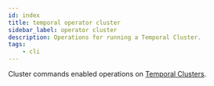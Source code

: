 ```yaml
---
id: index
title: temporal operator cluster
sidebar_label: operator cluster
description: Operations for running a Temporal Cluster.
tags:
	- cli
---
```


Cluster commands enabled operations on [Temporal Clusters](/concepts/what-is-a-temporal-cluster).
